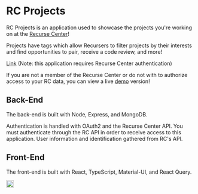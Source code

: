 # RC Projects

RC Projects is an application used to showcase the projects you're working on at the [Recurse Center](https://www.recurse.com/)!

Projects have tags which allow Recursers to filter projects by their interests and find opportunities to pair, receive a code review, and more!

[Link](https://projects.recurse.com/) (Note: this application requires Recurse Center authentication)

If you are not a member of the Recurse Center or do not with to authorize access to your RC data, you can view a live [demo](https://projects-demo.recurse.com/) version!

## Back-End

The back-end is built with Node, Express, and MongoDB. 

Authentication is handled with OAuth2 and the Recurse Center API. You must authenticate through the RC API in order to receive access to this application. User information and identification gathered from RC's API.

## Front-End

The front-end is built with React, TypeScript, Material-UI, and React Query. 

<a href='http://www.recurse.com' title='Made with love at the Recurse Center'><img src='https://cloud.githubusercontent.com/assets/2883345/11325206/336ea5f4-9150-11e5-9e90-d86ad31993d8.png' height='20px'/></a>
